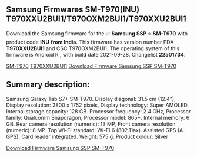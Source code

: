 <h2>Samsung Firmwares SM-T970(INU) T970XXU2BUI1/T970OXM2BUI1/T970XXU2BUI1</h2>
Download the Samsung firmware for the ✅ <strong>Samsung SSP </strong> ⭐ <strong>SM-T970</strong> with product code <strong>INU</strong> <strong> from India</strong>. This firmware has version number PDA <strong>T970XXU2BUI1</strong> and CSC T970OXM2BUI1. The operating system of this firmware is Android R , with build date 2021-09-28. Changelist <strong>22501734</strong>.


[SM-T970](https://samfirm.shop/samsung/model/SM-T970)
[T970XXU2BUI1](https://samfirm.shop/samsung/pda/T970XXU2BUI1)
[Download Firmware Samsung SSP SM-T970](https://samfirm.shop/samsung/firmware/461219)
<h2>Summary description:</h2>
<p>Samsung Galaxy Tab S7+ SM-T970. Display diagonal: 31.5 cm (12.4"), Display resolution: 2800 x 1752 pixels, Display technology: Super AMOLED. Internal storage capacity: 128 GB. Processor frequency: 2.4 GHz, Processor family: Qualcomm Snapdragon, Processor model: 865+. Internal memory: 6 GB. Rear camera resolution (numeric): 13 MP, Front camera resolution (numeric): 8 MP. Top Wi-Fi standard: Wi-Fi 6 (802.11ax). Assisted GPS (A-GPS). Card reader integrated. Weight: 575 g. Product colour: Silver</p>


[Download Firmware Samsung SSP SM-T970](https://samfirm.shop/samsung/firmware/461219)
